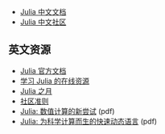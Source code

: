 - [Julia 中文文档](http://docs.juliacn.com/latest/)
- [Julia 中文社区](http://discourse.juliacn.com/)   


## 英文资源

- [Julia 官方文档](https://docs.julialang.org/en/v1/)
- [学习 Julia 的在线资源](https://julialang.org/learning)
- [Julia 之月](https://github.com/DataWookie/MonthOfJulia)
- [社区准则](https://julialang.org/community/standards) 
- [Julia: 数值计算的新尝试](https://arxiv.org/pdf/1411.1607v4.pdf) (pdf)
- [Julia: 为科学计算而生的快速动态语言](https://arxiv.org/pdf/1209.5145v1.pdf) (pdf)
